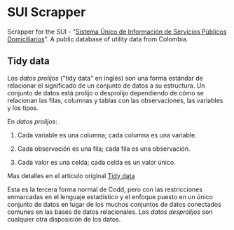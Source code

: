 # SUI Scrapper

Scrapper for the SUI - "[Sistema Único de Información de Servicios Públicos Domiciliarios](http://www.sui.gov.co/web/)".
A public database of utility data from Colombia.

## Tidy data

Los *datos prolijos* ("tidy data" en inglés) son una forma estándar de relacionar el significado de un conjunto de datos a su estructura.
Un conjunto de datos está prolijo o desprolijo dependiendo de cómo se relacionan las filas, columnas y tablas con las observaciones, las variables y los tipos.

En *datos prolijos*:

1. Cada variable es una columna; cada columna es una variable.

1. Cada observación es una fila; cada fila es una observación.

1. Cada valor es una celda; cada celda es un valor único.

Mas detalles en el articulo original [Tidy data][tidy-data]

Esta es la tercera forma normal de Codd, pero con las restricciones enmarcadas en el lenguaje estadístico y el enfoque puesto en un único conjunto de datos en lugar de los muchos conjuntos de datos conectados comunes en las bases de datos relacionales.
Los *datos desprolijos* son cualquier otra disposición de los datos.

[tidy-data]: <http://www.jstatsoft.org/v59/i10/> "Hadley Wickham (2014). Tidy data. The Journal of Statistical Software, 59."
